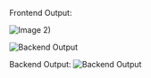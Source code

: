 Frontend Output:

![Image](https://github.com/user-attachments/assets/e2d0c96c-326d-4433-a810-beb5b4fbebfc)
2)




![Backend Output](https://github.com/user-attachments/assets/f12ecdef-1e0e-42c0-920a-6264053ed41e)

Backend Output:
![Backend Output](https://github.com/user-attachments/assets/5c27f904-0613-4b0f-9706-46c0d2d5239e)
